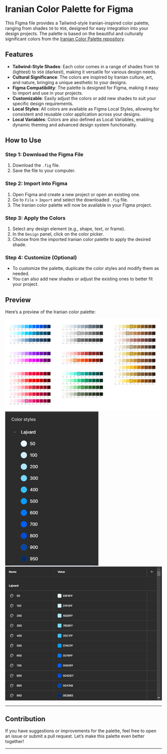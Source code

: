 # Iranian Color Palette for Figma

This Figma file provides a Tailwind-style Iranian-inspired color palette, ranging from shades `50` to `950`, designed for easy integration into your design projects. The palette is based on the beautiful and culturally significant colors from the [Iranian Color Palette repository](https://github.com/nafasebra/iranian-colors).

## Features

- **Tailwind-Style Shades**: Each color comes in a range of shades from `50` (lightest) to `950` (darkest), making it versatile for various design needs.
- **Cultural Significance**: The colors are inspired by Iranian culture, art, and nature, bringing a unique aesthetic to your designs.
- **Figma Compatibility**: The palette is designed for Figma, making it easy to import and use in your projects.
- **Customizable**: Easily adjust the colors or add new shades to suit your specific design requirements.
- **Local Styles**: All colors are available as Figma Local Styles, allowing for consistent and reusable color application across your designs.
- **Local Variables**: Colors are also defined as Local Variables, enabling dynamic theming and advanced design system functionality.

## How to Use

### Step 1: Download the Figma File
1. Download the `.fig` file.
2. Save the file to your computer.

### Step 2: Import into Figma
1. Open Figma and create a new project or open an existing one.
2. Go to `File` > `Import` and select the downloaded `.fig` file.
3. The Iranian color palette will now be available in your Figma project.

### Step 3: Apply the Colors
1. Select any design element (e.g., shape, text, or frame).
2. In the `Design` panel, click on the color picker.
3. Choose from the imported Iranian color palette to apply the desired shade.

### Step 4: Customize (Optional)
- To customize the palette, duplicate the color styles and modify them as needed.
- You can also add new shades or adjust the existing ones to better fit your project.

## Preview

Here’s a preview of the Iranian color palette:

![Iranian Color Palette Preview](./docs/color-palette-preview.png)  
![Iranian Color Palette Local Styles Preview](./docs/local-styles-preview.png)
![Iranian Color Palette Local Variables Preview](./docs/local-variables-preview.png)

---

## Contribution

If you have suggestions or improvements for the palette, feel free to open an issue or submit a pull request. Let’s make this palette even better together!

---
